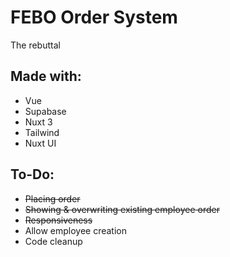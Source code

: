 # FEBO Order System

The rebuttal

## Made with:

- Vue
- Supabase
- Nuxt 3
- Tailwind
- Nuxt UI

## To-Do:

- ~~Placing order~~
- ~~Showing & overwriting existing employee order~~
- ~~Responsiveness~~
- Allow employee creation
- Code cleanup
